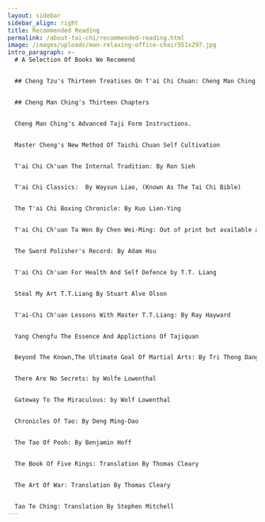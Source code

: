 ```yaml
---
layout: sidebar
sidebar_align: right
title: Recommended Reading
permalink: /about-tai-chi/recommended-reading.html
image: /images/uploads/man-relaxing-office-chair551x297.jpg
intro_paragraph: >-
  # A Selection Of Books We Recomend 


  ## Cheng Tzu's Thirteen Treatises On T'ai Chi Chuan: Cheng Man Ching 


  ## Cheng Man Ching's Thirteen Chapters


  Cheng Man Ching's Advanced Taji Form Instructions.


  Master Cheng's New Method Of Taichi Chuan Self Cultivation


  T'ai Chi Ch'uan The Internal Tradition: By Ron Sieh 


  T'ai Chi Classics:  By Waysun Liao, (Known As The Tai Chi Bible)


  The T'ai Chi Boxing Chronicle: By Kuo Lien-Ying


  T'ai Chi Ch'uan Ta Wen By Chen Wei-Ming: Out of print but available at a collectors price


  The Sword Polisher's Record: By Adam Hsu


  T'ai Chi Ch'uan For Health And Self Defence by T.T. Liang 


  Steal My Art T.T.Liang By Stuart Alve Olson


  T'ai-Chi Ch'uan Lessons With Master T.T.Liang: By Ray Hayward


  Yang Chengfu The Essence And Applictions Of Tajiquan


  Beyond The Known,The Ultimate Goal Of Martial Arts: By Tri Thong Dang


  There Are No Secrets: by Wolfe Lowenthal


  Gateway To The Miraculous: by Wolf Lowenthal


  Chronicles Of Tao: By Deng Ming-Dao


  The Tao Of Pooh: By Benjamin Hoff


  The Book Of Five Rings: Translation By Thomas Cleary


  The Art Of War: Translation By Thomas Cleary


  Tao Te Ching: Translation By Stephen Mitchell
---
```

